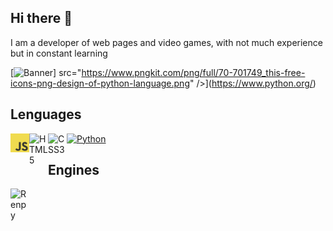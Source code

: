 ## Hi there 👋
I am a developer of web pages and video games, with not much experience but in constant learning

[<img  alt="Banner" src="https://media.discordapp.net/attachments/801954316612534315/816431210950950982/BannerReal.jpg?width=960&height=472">]
src="https://www.pngkit.com/png/full/70-701749_this-free-icons-png-design-of-python-language.png" />](https://www.python.org/)

## Lenguages
[<img align="left" alt="JavaScript" width="30px" src="https://raw.githubusercontent.com/github/explore/80688e429a7d4ef2fca1e82350fe8e3517d3494d/topics/javascript/javascript.png" />](https://www.javascript.com/)
[<img align="left" alt="HTML5" width="30px" src="https://image.flaticon.com/icons/png/512/1216/1216733.png" />](https://developer.mozilla.org/en-US/docs/Web/Guide/HTML/HTML5)
[<img align="left" alt="CSS3" width="30px" src="https://cdn4.iconfinder.com/data/icons/social-media-logos-6/512/121-css3-512.png" />](https://developer.mozilla.org/en-US/docs/Web/CSS)
[<img  alt="Python" width="30px" src="https://www.pngkit.com/png/full/70-701749_this-free-icons-png-design-of-python-language.png" />](https://www.python.org/)

## Engines

[<img align="left" alt="Renpy" width="30px" src="https://www.globalnerdy.com/wp-content/uploads/2020/07/renpy-icon.png" />](https://www.renpy.org/)






